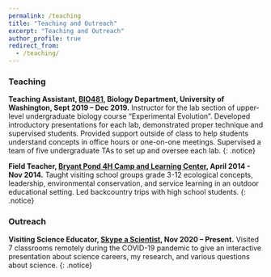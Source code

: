 ```yaml
---
permalink: /teaching
title: "Teaching and Outreach"
excerpt: "Teaching and Outreach"
author_profile: true
redirect_from:
  - /teaching/
---
```


### Teaching

**Teaching Assistant, [BIO481](http://kerrlab.org/Bio481/HomePage), Biology Department, University of Washington, Sept 2019 – Dec 2019.**
Instructor for the lab section of upper-level undergraduate biology course “Experimental Evolution”. Developed introductory presentations for each lab, demonstrated proper technique and supervised students. Provided support outside of class to help students understand concepts in office hours or one-on-one meetings. Supervised a team of five undergraduate TAs to set up and oversee each lab.
{: .notice}

**Field Teacher, [Bryant Pond 4H Camp and Learning Center](https://extension.umaine.edu/bryantpond/lakeside-classroom/), April 2014 - Nov 2014.**
Taught visiting school groups grade 3-12 ecological concepts, leadership, environmental conservation, and service learning in an outdoor educational setting. Led backcountry trips with high school students.
{: .notice}

### Outreach

**Visiting Science Educator, [Skype a Scientist](https://www.skypeascientist.com/), Nov 2020 – Present.**
Visited 7 classrooms remotely during the COVID-19 pandemic to give an interactive presentation about science careers, my research, and various questions about science. 
{: .notice}
